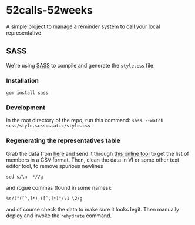 # 52calls-52weeks
A simple project to manage a reminder system to call your local representative

## SASS
We're using [SASS](http://sass-lang.com/) to compile and generate the `style.css` file.

### Installation
`gem install sass`

### Development
In the root directory of the repo, run this command:
`sass --watch scss/style.scss:static/style.css`



### Regenerating the representatives table
Grab the data from [here](https://www.senate.gov/general/contact_information/senators_cfm.xml) and
send it through [this online tool](http://xmlgrid.net/xml2text.html) to get the list of members in a
CSV format.  Then, clean the data in VI or some other text editor tool, to remove spurious newlines
```
sed s/\n  *//g
```
and rogue commas (found in some names):
```
%s/("([^,]*),([^,]*)"/\1 \2/g
```
and of course check the data to make sure it looks legit.  Then manually deploy and invoke the `rehydrate` command.
